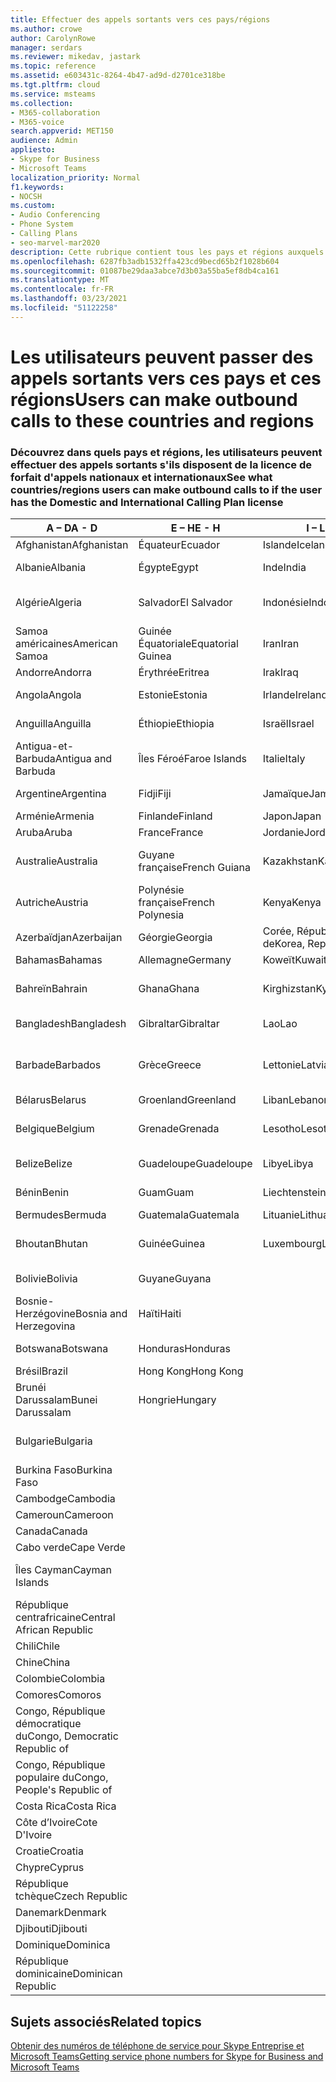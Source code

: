 ```yaml
---
title: Effectuer des appels sortants vers ces pays/régions
ms.author: crowe
author: CarolynRowe
manager: serdars
ms.reviewer: mikedav, jastark
ms.topic: reference
ms.assetid: e603431c-8264-4b47-ad9d-d2701ce318be
ms.tgt.pltfrm: cloud
ms.service: msteams
ms.collection:
- M365-collaboration
- M365-voice
search.appverid: MET150
audience: Admin
appliesto:
- Skype for Business
- Microsoft Teams
localization_priority: Normal
f1.keywords:
- NOCSH
ms.custom:
- Audio Conferencing
- Phone System
- Calling Plans
- seo-marvel-mar2020
description: Cette rubrique contient tous les pays et régions auxquels les utilisateurs peuvent passer des appels sortants s'ils ont un forfait d'appels.
ms.openlocfilehash: 6287fb3adb1532ffa423cd9becd65b2f1028b604
ms.sourcegitcommit: 01087be29daa3abce7d3b03a55ba5ef8db4ca161
ms.translationtype: MT
ms.contentlocale: fr-FR
ms.lasthandoff: 03/23/2021
ms.locfileid: "51122258"
---
```

# <a name="users-can-make-outbound-calls-to-these-countries-and-regions"></a><span data-ttu-id="b53fb-103">Les utilisateurs peuvent passer des appels sortants vers ces pays et ces régions</span><span class="sxs-lookup"><span data-stu-id="b53fb-103">Users can make outbound calls to these countries and regions</span></span>

### <a name="see-what-countriesregions-users-can-make-outbound-calls-to-if-the-user-has-the-domestic-and-international-calling-plan-license"></a><span data-ttu-id="b53fb-104">Découvrez dans quels pays et régions, les utilisateurs peuvent effectuer des appels sortants s'ils disposent de la licence de forfait d'appels nationaux et internationaux</span><span class="sxs-lookup"><span data-stu-id="b53fb-104">See what countries/regions users can make outbound calls to if the user has the Domestic and International Calling Plan license</span></span>

|<span data-ttu-id="b53fb-105">**A – D**</span><span class="sxs-lookup"><span data-stu-id="b53fb-105">**A - D**</span></span>| <span data-ttu-id="b53fb-106">**E – H**</span><span class="sxs-lookup"><span data-stu-id="b53fb-106">**E - H**</span></span>|<span data-ttu-id="b53fb-107">**I – L**</span><span class="sxs-lookup"><span data-stu-id="b53fb-107">**I - L**</span></span>|<span data-ttu-id="b53fb-108">**M – O**</span><span class="sxs-lookup"><span data-stu-id="b53fb-108">**M - O**</span></span>|<span data-ttu-id="b53fb-109">**P – S**</span><span class="sxs-lookup"><span data-stu-id="b53fb-109">**P - S**</span></span>|<span data-ttu-id="b53fb-110">**T – Z**</span><span class="sxs-lookup"><span data-stu-id="b53fb-110">**T - Z**</span></span>|
---|---|---|---|---|---|
|<span data-ttu-id="b53fb-111">Afghanistan</span><span class="sxs-lookup"><span data-stu-id="b53fb-111">Afghanistan</span></span>|<span data-ttu-id="b53fb-112">Équateur</span><span class="sxs-lookup"><span data-stu-id="b53fb-112">Ecuador</span></span> |<span data-ttu-id="b53fb-113">Islande</span><span class="sxs-lookup"><span data-stu-id="b53fb-113">Iceland</span></span> |<span data-ttu-id="b53fb-114">Macao</span><span class="sxs-lookup"><span data-stu-id="b53fb-114">Macau</span></span> |<span data-ttu-id="b53fb-115">Pakistan</span><span class="sxs-lookup"><span data-stu-id="b53fb-115">Pakistan</span></span> |<span data-ttu-id="b53fb-116">Taïwan</span><span class="sxs-lookup"><span data-stu-id="b53fb-116">Taiwan</span></span>   |
|<span data-ttu-id="b53fb-117">Albanie</span><span class="sxs-lookup"><span data-stu-id="b53fb-117">Albania</span></span>|<span data-ttu-id="b53fb-118">Égypte</span><span class="sxs-lookup"><span data-stu-id="b53fb-118">Egypt</span></span> |<span data-ttu-id="b53fb-119">Inde</span><span class="sxs-lookup"><span data-stu-id="b53fb-119">India</span></span> |<span data-ttu-id="b53fb-120">Macédoine du Nord</span><span class="sxs-lookup"><span data-stu-id="b53fb-120">Macedonia</span></span> |<span data-ttu-id="b53fb-121">Palaos</span><span class="sxs-lookup"><span data-stu-id="b53fb-121">Palau</span></span> |<span data-ttu-id="b53fb-122">Tadjikistan</span><span class="sxs-lookup"><span data-stu-id="b53fb-122">Tajikistan</span></span>   |
|<span data-ttu-id="b53fb-123">Algérie</span><span class="sxs-lookup"><span data-stu-id="b53fb-123">Algeria</span></span>|<span data-ttu-id="b53fb-124">Salvador</span><span class="sxs-lookup"><span data-stu-id="b53fb-124">El Salvador</span></span> |<span data-ttu-id="b53fb-125">Indonésie</span><span class="sxs-lookup"><span data-stu-id="b53fb-125">Indonesia</span></span> |<span data-ttu-id="b53fb-126">Malawi</span><span class="sxs-lookup"><span data-stu-id="b53fb-126">Malawi</span></span> |<span data-ttu-id="b53fb-127">Autorité palestinienne</span><span class="sxs-lookup"><span data-stu-id="b53fb-127">Palestinian Authority</span></span> |<span data-ttu-id="b53fb-128">Tanzanie, République unie de</span><span class="sxs-lookup"><span data-stu-id="b53fb-128">Tanzania, United Republic of</span></span>  |
|<span data-ttu-id="b53fb-129">Samoa américaines</span><span class="sxs-lookup"><span data-stu-id="b53fb-129">American Samoa</span></span>|<span data-ttu-id="b53fb-130">Guinée Équatoriale</span><span class="sxs-lookup"><span data-stu-id="b53fb-130">Equatorial Guinea</span></span> |<span data-ttu-id="b53fb-131">Iran</span><span class="sxs-lookup"><span data-stu-id="b53fb-131">Iran</span></span> |<span data-ttu-id="b53fb-132">Malaisie</span><span class="sxs-lookup"><span data-stu-id="b53fb-132">Malaysia</span></span> |<span data-ttu-id="b53fb-133">Panama</span><span class="sxs-lookup"><span data-stu-id="b53fb-133">Panama</span></span> | <span data-ttu-id="b53fb-134">Thaïlande</span><span class="sxs-lookup"><span data-stu-id="b53fb-134">Thailand</span></span>   |
|<span data-ttu-id="b53fb-135">Andorre</span><span class="sxs-lookup"><span data-stu-id="b53fb-135">Andorra</span></span> |<span data-ttu-id="b53fb-136">Érythrée</span><span class="sxs-lookup"><span data-stu-id="b53fb-136">Eritrea</span></span> |<span data-ttu-id="b53fb-137">Irak</span><span class="sxs-lookup"><span data-stu-id="b53fb-137">Iraq</span></span> |<span data-ttu-id="b53fb-138">Mali</span><span class="sxs-lookup"><span data-stu-id="b53fb-138">Mali</span></span> |<span data-ttu-id="b53fb-139">Paraguay</span><span class="sxs-lookup"><span data-stu-id="b53fb-139">Paraguay</span></span> |<span data-ttu-id="b53fb-140">Togo</span><span class="sxs-lookup"><span data-stu-id="b53fb-140">Togo</span></span>   |
|<span data-ttu-id="b53fb-141">Angola</span><span class="sxs-lookup"><span data-stu-id="b53fb-141">Angola</span></span> |<span data-ttu-id="b53fb-142">Estonie</span><span class="sxs-lookup"><span data-stu-id="b53fb-142">Estonia</span></span> |<span data-ttu-id="b53fb-143">Irlande</span><span class="sxs-lookup"><span data-stu-id="b53fb-143">Ireland</span></span> |<span data-ttu-id="b53fb-144">Malte</span><span class="sxs-lookup"><span data-stu-id="b53fb-144">Malta</span></span> |<span data-ttu-id="b53fb-145">Pérou</span><span class="sxs-lookup"><span data-stu-id="b53fb-145">Peru</span></span> | <span data-ttu-id="b53fb-146">Trinité-et-Tobago</span><span class="sxs-lookup"><span data-stu-id="b53fb-146">Trinidad and Tobago</span></span>  |
|<span data-ttu-id="b53fb-147">Anguilla</span><span class="sxs-lookup"><span data-stu-id="b53fb-147">Anguilla</span></span> |<span data-ttu-id="b53fb-148">Éthiopie</span><span class="sxs-lookup"><span data-stu-id="b53fb-148">Ethiopia</span></span> |<span data-ttu-id="b53fb-149">Israël</span><span class="sxs-lookup"><span data-stu-id="b53fb-149">Israel</span></span> |<span data-ttu-id="b53fb-150">Îles Marshall</span><span class="sxs-lookup"><span data-stu-id="b53fb-150">Marshall Islands</span></span> | <span data-ttu-id="b53fb-151">Philippines</span><span class="sxs-lookup"><span data-stu-id="b53fb-151">Philippines</span></span> | <span data-ttu-id="b53fb-152">Turquie</span><span class="sxs-lookup"><span data-stu-id="b53fb-152">Turkey</span></span> |
|<span data-ttu-id="b53fb-153">Antigua-et-Barbuda</span><span class="sxs-lookup"><span data-stu-id="b53fb-153">Antigua and Barbuda</span></span> | <span data-ttu-id="b53fb-154">Îles Féroé</span><span class="sxs-lookup"><span data-stu-id="b53fb-154">Faroe Islands</span></span> |<span data-ttu-id="b53fb-155">Italie</span><span class="sxs-lookup"><span data-stu-id="b53fb-155">Italy</span></span> |<span data-ttu-id="b53fb-156">Martinique</span><span class="sxs-lookup"><span data-stu-id="b53fb-156">Martinique</span></span> |<span data-ttu-id="b53fb-157">Pologne</span><span class="sxs-lookup"><span data-stu-id="b53fb-157">Poland</span></span> |<span data-ttu-id="b53fb-158">Turkménistan</span><span class="sxs-lookup"><span data-stu-id="b53fb-158">Turkmenistan</span></span> |
|<span data-ttu-id="b53fb-159">Argentine</span><span class="sxs-lookup"><span data-stu-id="b53fb-159">Argentina</span></span>|<span data-ttu-id="b53fb-160">Fidji</span><span class="sxs-lookup"><span data-stu-id="b53fb-160">Fiji</span></span> |<span data-ttu-id="b53fb-161">Jamaïque</span><span class="sxs-lookup"><span data-stu-id="b53fb-161">Jamaica</span></span> |<span data-ttu-id="b53fb-162">Maurice</span><span class="sxs-lookup"><span data-stu-id="b53fb-162">Mauritius</span></span> |<span data-ttu-id="b53fb-163">Portugal</span><span class="sxs-lookup"><span data-stu-id="b53fb-163">Portugal</span></span> |<span data-ttu-id="b53fb-164">Turques-et-Caïques</span><span class="sxs-lookup"><span data-stu-id="b53fb-164">Turks and Caicos</span></span>   |
|<span data-ttu-id="b53fb-165">Arménie</span><span class="sxs-lookup"><span data-stu-id="b53fb-165">Armenia</span></span> |<span data-ttu-id="b53fb-166">Finlande</span><span class="sxs-lookup"><span data-stu-id="b53fb-166">Finland</span></span> |<span data-ttu-id="b53fb-167">Japon</span><span class="sxs-lookup"><span data-stu-id="b53fb-167">Japan</span></span> |<span data-ttu-id="b53fb-168">Mayotte</span><span class="sxs-lookup"><span data-stu-id="b53fb-168">Mayotte</span></span> | <span data-ttu-id="b53fb-169">Porto Rico</span><span class="sxs-lookup"><span data-stu-id="b53fb-169">Puerto Rico</span></span> |<span data-ttu-id="b53fb-170">Ouganda</span><span class="sxs-lookup"><span data-stu-id="b53fb-170">Uganda</span></span>  |
|<span data-ttu-id="b53fb-171">Aruba</span><span class="sxs-lookup"><span data-stu-id="b53fb-171">Aruba</span></span> |<span data-ttu-id="b53fb-172">France</span><span class="sxs-lookup"><span data-stu-id="b53fb-172">France</span></span> |<span data-ttu-id="b53fb-173">Jordanie</span><span class="sxs-lookup"><span data-stu-id="b53fb-173">Jordan</span></span> |<span data-ttu-id="b53fb-174">Mexique</span><span class="sxs-lookup"><span data-stu-id="b53fb-174">Mexico</span></span> |<span data-ttu-id="b53fb-175">Qatar</span><span class="sxs-lookup"><span data-stu-id="b53fb-175">Qatar</span></span> | <span data-ttu-id="b53fb-176">Ukraine</span><span class="sxs-lookup"><span data-stu-id="b53fb-176">Ukraine</span></span>   |
|<span data-ttu-id="b53fb-177">Australie</span><span class="sxs-lookup"><span data-stu-id="b53fb-177">Australia</span></span> |<span data-ttu-id="b53fb-178">Guyane française</span><span class="sxs-lookup"><span data-stu-id="b53fb-178">French Guiana</span></span> |<span data-ttu-id="b53fb-179">Kazakhstan</span><span class="sxs-lookup"><span data-stu-id="b53fb-179">Kazakhstan</span></span> |<span data-ttu-id="b53fb-180">Micronésie</span><span class="sxs-lookup"><span data-stu-id="b53fb-180">Micronesia</span></span> |<span data-ttu-id="b53fb-181">La Réunion</span><span class="sxs-lookup"><span data-stu-id="b53fb-181">Reunion</span></span> |<span data-ttu-id="b53fb-182">Émirats arabes unis (E.A.U)</span><span class="sxs-lookup"><span data-stu-id="b53fb-182">United Arab Emirates (U.A.E)</span></span>  |
|<span data-ttu-id="b53fb-183">Autriche</span><span class="sxs-lookup"><span data-stu-id="b53fb-183">Austria</span></span> |<span data-ttu-id="b53fb-184">Polynésie française</span><span class="sxs-lookup"><span data-stu-id="b53fb-184">French Polynesia</span></span> |<span data-ttu-id="b53fb-185">Kenya</span><span class="sxs-lookup"><span data-stu-id="b53fb-185">Kenya</span></span> |<span data-ttu-id="b53fb-186">Moldavie, République de</span><span class="sxs-lookup"><span data-stu-id="b53fb-186">Moldova, Republic of</span></span> |<span data-ttu-id="b53fb-187">Roumanie</span><span class="sxs-lookup"><span data-stu-id="b53fb-187">Romania</span></span> |<span data-ttu-id="b53fb-188">Royaume-Uni (RU)</span><span class="sxs-lookup"><span data-stu-id="b53fb-188">United Kingdom (U.K.)</span></span> |
|<span data-ttu-id="b53fb-189">Azerbaïdjan</span><span class="sxs-lookup"><span data-stu-id="b53fb-189">Azerbaijan</span></span> |<span data-ttu-id="b53fb-190">Géorgie</span><span class="sxs-lookup"><span data-stu-id="b53fb-190">Georgia</span></span> |<span data-ttu-id="b53fb-191">Corée, République de</span><span class="sxs-lookup"><span data-stu-id="b53fb-191">Korea, Republic of</span></span> |<span data-ttu-id="b53fb-192">Monaco</span><span class="sxs-lookup"><span data-stu-id="b53fb-192">Monaco</span></span> | <span data-ttu-id="b53fb-193">Russie</span><span class="sxs-lookup"><span data-stu-id="b53fb-193">Russian Federation</span></span> |<span data-ttu-id="b53fb-194">États-Unis (É.-U.)</span><span class="sxs-lookup"><span data-stu-id="b53fb-194">United States (U.S.)</span></span>  |
|<span data-ttu-id="b53fb-195">Bahamas</span><span class="sxs-lookup"><span data-stu-id="b53fb-195">Bahamas</span></span> |<span data-ttu-id="b53fb-196">Allemagne</span><span class="sxs-lookup"><span data-stu-id="b53fb-196">Germany</span></span> |<span data-ttu-id="b53fb-197">Koweït</span><span class="sxs-lookup"><span data-stu-id="b53fb-197">Kuwait</span></span> |<span data-ttu-id="b53fb-198">Mongolie</span><span class="sxs-lookup"><span data-stu-id="b53fb-198">Mongolia</span></span> |<span data-ttu-id="b53fb-199">Rwanda</span><span class="sxs-lookup"><span data-stu-id="b53fb-199">Rwanda</span></span> | <span data-ttu-id="b53fb-200">Uruguay</span><span class="sxs-lookup"><span data-stu-id="b53fb-200">Uruguay</span></span> |
|<span data-ttu-id="b53fb-201">Bahreïn</span><span class="sxs-lookup"><span data-stu-id="b53fb-201">Bahrain</span></span> |<span data-ttu-id="b53fb-202">Ghana</span><span class="sxs-lookup"><span data-stu-id="b53fb-202">Ghana</span></span> |<span data-ttu-id="b53fb-203">Kirghizstan</span><span class="sxs-lookup"><span data-stu-id="b53fb-203">Kyrgyzstan</span></span> |<span data-ttu-id="b53fb-204">Monténégro</span><span class="sxs-lookup"><span data-stu-id="b53fb-204">Montenegro</span></span> | <span data-ttu-id="b53fb-205">Saint-Christophe-et-Niévès</span><span class="sxs-lookup"><span data-stu-id="b53fb-205">Saint Kitts and Nevis</span></span> |<span data-ttu-id="b53fb-206">Ouzbékistan</span><span class="sxs-lookup"><span data-stu-id="b53fb-206">Uzbekistan</span></span>  |
|<span data-ttu-id="b53fb-207">Bangladesh</span><span class="sxs-lookup"><span data-stu-id="b53fb-207">Bangladesh</span></span> |<span data-ttu-id="b53fb-208">Gibraltar</span><span class="sxs-lookup"><span data-stu-id="b53fb-208">Gibraltar</span></span> |<span data-ttu-id="b53fb-209">Lao</span><span class="sxs-lookup"><span data-stu-id="b53fb-209">Lao</span></span> |<span data-ttu-id="b53fb-210">Montserrat</span><span class="sxs-lookup"><span data-stu-id="b53fb-210">Montserrat</span></span> | <span data-ttu-id="b53fb-211">Sainte-Lucie</span><span class="sxs-lookup"><span data-stu-id="b53fb-211">Saint Lucia</span></span> |<span data-ttu-id="b53fb-212">État de la Cité du Vatican</span><span class="sxs-lookup"><span data-stu-id="b53fb-212">Vatican City State</span></span>  |
|<span data-ttu-id="b53fb-213">Barbade</span><span class="sxs-lookup"><span data-stu-id="b53fb-213">Barbados</span></span> |<span data-ttu-id="b53fb-214">Grèce</span><span class="sxs-lookup"><span data-stu-id="b53fb-214">Greece</span></span> |<span data-ttu-id="b53fb-215">Lettonie</span><span class="sxs-lookup"><span data-stu-id="b53fb-215">Latvia</span></span> |<span data-ttu-id="b53fb-216">Maroc</span><span class="sxs-lookup"><span data-stu-id="b53fb-216">Morocco</span></span> |<span data-ttu-id="b53fb-217">Saint-Vincent-et-les-Grenadines</span><span class="sxs-lookup"><span data-stu-id="b53fb-217">Saint Vincent and the Grenadines</span></span> |<span data-ttu-id="b53fb-218">Venezuela</span><span class="sxs-lookup"><span data-stu-id="b53fb-218">Venezuela</span></span>   |
|<span data-ttu-id="b53fb-219">Bélarus</span><span class="sxs-lookup"><span data-stu-id="b53fb-219">Belarus</span></span> |<span data-ttu-id="b53fb-220">Groenland</span><span class="sxs-lookup"><span data-stu-id="b53fb-220">Greenland</span></span> |<span data-ttu-id="b53fb-221">Liban</span><span class="sxs-lookup"><span data-stu-id="b53fb-221">Lebanon</span></span> |<span data-ttu-id="b53fb-222">Mozambique</span><span class="sxs-lookup"><span data-stu-id="b53fb-222">Mozambique</span></span> | <span data-ttu-id="b53fb-223">Saint-Marin</span><span class="sxs-lookup"><span data-stu-id="b53fb-223">San Marino</span></span> |<span data-ttu-id="b53fb-224">Vietnam</span><span class="sxs-lookup"><span data-stu-id="b53fb-224">Viet Nam</span></span>  |
|<span data-ttu-id="b53fb-225">Belgique</span><span class="sxs-lookup"><span data-stu-id="b53fb-225">Belgium</span></span> |<span data-ttu-id="b53fb-226">Grenade</span><span class="sxs-lookup"><span data-stu-id="b53fb-226">Grenada</span></span> |<span data-ttu-id="b53fb-227">Lesotho</span><span class="sxs-lookup"><span data-stu-id="b53fb-227">Lesotho</span></span> |<span data-ttu-id="b53fb-228">Myanmar</span><span class="sxs-lookup"><span data-stu-id="b53fb-228">Myanmar</span></span> | <span data-ttu-id="b53fb-229">Arabie Saoudite</span><span class="sxs-lookup"><span data-stu-id="b53fb-229">Saudi Arabia</span></span> | <span data-ttu-id="b53fb-230">Îles Vierges (britanniques)</span><span class="sxs-lookup"><span data-stu-id="b53fb-230">Virgin Islands (British)</span></span> |
|<span data-ttu-id="b53fb-231">Belize</span><span class="sxs-lookup"><span data-stu-id="b53fb-231">Belize</span></span> |<span data-ttu-id="b53fb-232">Guadeloupe</span><span class="sxs-lookup"><span data-stu-id="b53fb-232">Guadeloupe</span></span> |<span data-ttu-id="b53fb-233">Libye</span><span class="sxs-lookup"><span data-stu-id="b53fb-233">Libya</span></span> |<span data-ttu-id="b53fb-234">Namibie</span><span class="sxs-lookup"><span data-stu-id="b53fb-234">Namibia</span></span> |<span data-ttu-id="b53fb-235">Sénégal</span><span class="sxs-lookup"><span data-stu-id="b53fb-235">Senegal</span></span> | <span data-ttu-id="b53fb-236">Îles Vierges (États-Unis)</span><span class="sxs-lookup"><span data-stu-id="b53fb-236">Virgin Islands (U.S.)</span></span>  |
|<span data-ttu-id="b53fb-237">Bénin</span><span class="sxs-lookup"><span data-stu-id="b53fb-237">Benin</span></span> |<span data-ttu-id="b53fb-238">Guam</span><span class="sxs-lookup"><span data-stu-id="b53fb-238">Guam</span></span> |<span data-ttu-id="b53fb-239">Liechtenstein</span><span class="sxs-lookup"><span data-stu-id="b53fb-239">Liechtenstein</span></span> |<span data-ttu-id="b53fb-240">Népal</span><span class="sxs-lookup"><span data-stu-id="b53fb-240">Nepal</span></span> | <span data-ttu-id="b53fb-241">Serbie</span><span class="sxs-lookup"><span data-stu-id="b53fb-241">Serbia</span></span> | <span data-ttu-id="b53fb-242">Îles Wallis et Futuna</span><span class="sxs-lookup"><span data-stu-id="b53fb-242">Wallis and Futuna Islands</span></span>  |
|<span data-ttu-id="b53fb-243">Bermudes</span><span class="sxs-lookup"><span data-stu-id="b53fb-243">Bermuda</span></span> |<span data-ttu-id="b53fb-244">Guatemala</span><span class="sxs-lookup"><span data-stu-id="b53fb-244">Guatemala</span></span> |<span data-ttu-id="b53fb-245">Lituanie</span><span class="sxs-lookup"><span data-stu-id="b53fb-245">Lithuania</span></span> |<span data-ttu-id="b53fb-246">Pays-Bas</span><span class="sxs-lookup"><span data-stu-id="b53fb-246">Netherlands</span></span> |<span data-ttu-id="b53fb-247">Singapour</span><span class="sxs-lookup"><span data-stu-id="b53fb-247">Singapore</span></span> |<span data-ttu-id="b53fb-248">Yémen</span><span class="sxs-lookup"><span data-stu-id="b53fb-248">Yemen</span></span> |
|<span data-ttu-id="b53fb-249">Bhoutan</span><span class="sxs-lookup"><span data-stu-id="b53fb-249">Bhutan</span></span> |<span data-ttu-id="b53fb-250">Guinée</span><span class="sxs-lookup"><span data-stu-id="b53fb-250">Guinea</span></span> |<span data-ttu-id="b53fb-251">Luxembourg</span><span class="sxs-lookup"><span data-stu-id="b53fb-251">Luxembourg</span></span> |<span data-ttu-id="b53fb-252">Antilles Néerlandaises</span><span class="sxs-lookup"><span data-stu-id="b53fb-252">Netherlands Antilles</span></span> |<span data-ttu-id="b53fb-253">Slovaquie</span><span class="sxs-lookup"><span data-stu-id="b53fb-253">Slovakia</span></span> |<span data-ttu-id="b53fb-254">Zambie</span><span class="sxs-lookup"><span data-stu-id="b53fb-254">Zambia</span></span>  |
|<span data-ttu-id="b53fb-255">Bolivie</span><span class="sxs-lookup"><span data-stu-id="b53fb-255">Bolivia</span></span> |<span data-ttu-id="b53fb-256">Guyane</span><span class="sxs-lookup"><span data-stu-id="b53fb-256">Guyana</span></span>| |<span data-ttu-id="b53fb-257">Nouvelle-Calédonie</span><span class="sxs-lookup"><span data-stu-id="b53fb-257">New Caledonia</span></span> |<span data-ttu-id="b53fb-258">Slovénie</span><span class="sxs-lookup"><span data-stu-id="b53fb-258">Slovenia</span></span> |<span data-ttu-id="b53fb-259">Zimbabwe</span><span class="sxs-lookup"><span data-stu-id="b53fb-259">Zimbabwe</span></span> |
|<span data-ttu-id="b53fb-260">Bosnie-Herzégovine</span><span class="sxs-lookup"><span data-stu-id="b53fb-260">Bosnia and Herzegovina</span></span> |<span data-ttu-id="b53fb-261">Haïti</span><span class="sxs-lookup"><span data-stu-id="b53fb-261">Haiti</span></span> ||<span data-ttu-id="b53fb-262">Nouvelle-Zélande</span><span class="sxs-lookup"><span data-stu-id="b53fb-262">New Zealand</span></span> |<span data-ttu-id="b53fb-263">Afrique du Sud</span><span class="sxs-lookup"><span data-stu-id="b53fb-263">South Africa</span></span> | 
|<span data-ttu-id="b53fb-264">Botswana</span><span class="sxs-lookup"><span data-stu-id="b53fb-264">Botswana</span></span> |<span data-ttu-id="b53fb-265">Honduras</span><span class="sxs-lookup"><span data-stu-id="b53fb-265">Honduras</span></span> ||<span data-ttu-id="b53fb-266">Nicaragua</span><span class="sxs-lookup"><span data-stu-id="b53fb-266">Nicaragua</span></span> |<span data-ttu-id="b53fb-267">Soudan du Sud</span><span class="sxs-lookup"><span data-stu-id="b53fb-267">South Sudan</span></span> |
|<span data-ttu-id="b53fb-268">Brésil</span><span class="sxs-lookup"><span data-stu-id="b53fb-268">Brazil</span></span> |<span data-ttu-id="b53fb-269">Hong Kong</span><span class="sxs-lookup"><span data-stu-id="b53fb-269">Hong Kong</span></span> ||<span data-ttu-id="b53fb-270">Niger</span><span class="sxs-lookup"><span data-stu-id="b53fb-270">Niger</span></span> |<span data-ttu-id="b53fb-271">Espagne</span><span class="sxs-lookup"><span data-stu-id="b53fb-271">Spain</span></span> | 
|<span data-ttu-id="b53fb-272">Brunéi Darussalam</span><span class="sxs-lookup"><span data-stu-id="b53fb-272">Bunei Darussalam</span></span> |<span data-ttu-id="b53fb-273">Hongrie</span><span class="sxs-lookup"><span data-stu-id="b53fb-273">Hungary</span></span> ||<span data-ttu-id="b53fb-274">Nigéria</span><span class="sxs-lookup"><span data-stu-id="b53fb-274">Nigeria</span></span> |<span data-ttu-id="b53fb-275">Sri Lanka</span><span class="sxs-lookup"><span data-stu-id="b53fb-275">Sri Lanka</span></span> | 
|<span data-ttu-id="b53fb-276">Bulgarie</span><span class="sxs-lookup"><span data-stu-id="b53fb-276">Bulgaria</span></span> |||<span data-ttu-id="b53fb-277">Îles Mariannes du Nord</span><span class="sxs-lookup"><span data-stu-id="b53fb-277">Northern Mariana Islands</span></span> |<span data-ttu-id="b53fb-278">Saint-Pierre-et-Miquelon</span><span class="sxs-lookup"><span data-stu-id="b53fb-278">St. Pierre and Miquelon</span></span> |
|<span data-ttu-id="b53fb-279">Burkina Faso</span><span class="sxs-lookup"><span data-stu-id="b53fb-279">Burkina Faso</span></span> |||<span data-ttu-id="b53fb-280">Norvège</span><span class="sxs-lookup"><span data-stu-id="b53fb-280">Norway</span></span> |<span data-ttu-id="b53fb-281">Soudan</span><span class="sxs-lookup"><span data-stu-id="b53fb-281">Sudan</span></span> |
|<span data-ttu-id="b53fb-282">Cambodge</span><span class="sxs-lookup"><span data-stu-id="b53fb-282">Cambodia</span></span> |||<span data-ttu-id="b53fb-283">Oman</span><span class="sxs-lookup"><span data-stu-id="b53fb-283">Oman</span></span> |<span data-ttu-id="b53fb-284">Suriname</span><span class="sxs-lookup"><span data-stu-id="b53fb-284">Suriname</span></span> | 
|<span data-ttu-id="b53fb-285">Cameroun</span><span class="sxs-lookup"><span data-stu-id="b53fb-285">Cameroon</span></span> ||||<span data-ttu-id="b53fb-286">Swaziland</span><span class="sxs-lookup"><span data-stu-id="b53fb-286">Swaziland</span></span> |
|<span data-ttu-id="b53fb-287">Canada</span><span class="sxs-lookup"><span data-stu-id="b53fb-287">Canada</span></span> ||||<span data-ttu-id="b53fb-288">Suède</span><span class="sxs-lookup"><span data-stu-id="b53fb-288">Sweden</span></span> | 
|<span data-ttu-id="b53fb-289">Cabo verde</span><span class="sxs-lookup"><span data-stu-id="b53fb-289">Cape Verde</span></span> ||||<span data-ttu-id="b53fb-290">Suisse</span><span class="sxs-lookup"><span data-stu-id="b53fb-290">Switzerland</span></span> |
|<span data-ttu-id="b53fb-291">Îles Cayman</span><span class="sxs-lookup"><span data-stu-id="b53fb-291">Cayman Islands</span></span> ||||<span data-ttu-id="b53fb-292">République arabe syrienne</span><span class="sxs-lookup"><span data-stu-id="b53fb-292">Syrian Arab Republic</span></span> |
|<span data-ttu-id="b53fb-293">République centrafricaine</span><span class="sxs-lookup"><span data-stu-id="b53fb-293">Central African Republic</span></span> |
|<span data-ttu-id="b53fb-294">Chili</span><span class="sxs-lookup"><span data-stu-id="b53fb-294">Chile</span></span> |
|<span data-ttu-id="b53fb-295">Chine</span><span class="sxs-lookup"><span data-stu-id="b53fb-295">China</span></span> |
|<span data-ttu-id="b53fb-296">Colombie</span><span class="sxs-lookup"><span data-stu-id="b53fb-296">Colombia</span></span> |
|<span data-ttu-id="b53fb-297">Comores</span><span class="sxs-lookup"><span data-stu-id="b53fb-297">Comoros</span></span> |
|<span data-ttu-id="b53fb-298">Congo, République démocratique du</span><span class="sxs-lookup"><span data-stu-id="b53fb-298">Congo, Democratic Republic of</span></span> |
|<span data-ttu-id="b53fb-299">Congo, République populaire du</span><span class="sxs-lookup"><span data-stu-id="b53fb-299">Congo, People's Republic of</span></span> |
|<span data-ttu-id="b53fb-300">Costa Rica</span><span class="sxs-lookup"><span data-stu-id="b53fb-300">Costa Rica</span></span> |
|<span data-ttu-id="b53fb-301">Côte d’Ivoire</span><span class="sxs-lookup"><span data-stu-id="b53fb-301">Cote D'Ivoire</span></span> |
|<span data-ttu-id="b53fb-302">Croatie</span><span class="sxs-lookup"><span data-stu-id="b53fb-302">Croatia</span></span> |
|<span data-ttu-id="b53fb-303">Chypre</span><span class="sxs-lookup"><span data-stu-id="b53fb-303">Cyprus</span></span> |
|<span data-ttu-id="b53fb-304">République tchèque</span><span class="sxs-lookup"><span data-stu-id="b53fb-304">Czech Republic</span></span> |
|<span data-ttu-id="b53fb-305">Danemark</span><span class="sxs-lookup"><span data-stu-id="b53fb-305">Denmark</span></span> |
|<span data-ttu-id="b53fb-306">Djibouti</span><span class="sxs-lookup"><span data-stu-id="b53fb-306">Djibouti</span></span> |
|<span data-ttu-id="b53fb-307">Dominique</span><span class="sxs-lookup"><span data-stu-id="b53fb-307">Dominica</span></span> |
|<span data-ttu-id="b53fb-308">République dominicaine</span><span class="sxs-lookup"><span data-stu-id="b53fb-308">Dominican Republic</span></span> |

## <a name="related-topics"></a><span data-ttu-id="b53fb-309">Sujets associés</span><span class="sxs-lookup"><span data-stu-id="b53fb-309">Related topics</span></span>

[<span data-ttu-id="b53fb-310">Obtenir des numéros de téléphone de service pour Skype Entreprise et Microsoft Teams</span><span class="sxs-lookup"><span data-stu-id="b53fb-310">Getting service phone numbers for Skype for Business and Microsoft Teams</span></span>](../getting-service-phone-numbers.md)

  
